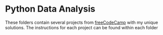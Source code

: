 # Python Data Analysis

These folders contain several projects from [freeCodeCamp](https://www.freecodecamp.org/learn/data-analysis-with-python/) with my unique solutions. The instructions for each project can be found within each folder
